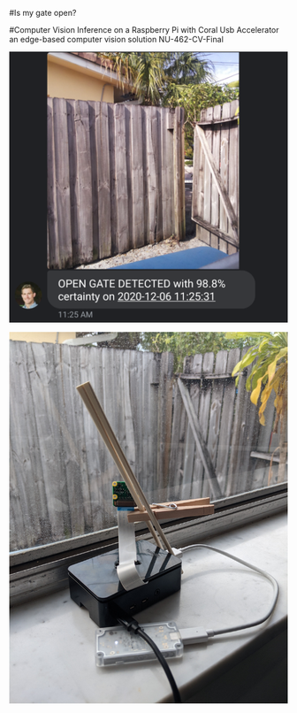 #Is my gate open?

#Computer Vision Inference on a Raspberry Pi with Coral Usb Accelerator
an edge-based computer vision solution
NU-462-CV-Final

![5_Final_Output_MMS_Warning.png](https://github.com/michael-d-kennedy/NU-462-CV-Final/blob/main/5_Final_Output_MMS_Warning.png?raw=true)

![0_Raspberry_Pi_In_Production.jpg](https://github.com/michael-d-kennedy/NU-462-CV-Final/blob/main/0_Raspberry_Pi_In_Production.jpg?raw=true)
